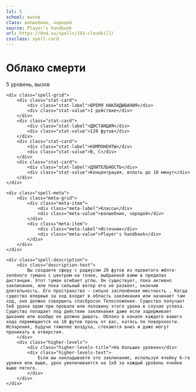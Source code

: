 ```yaml
---
lvl: 5
school: вызов
class: волшебник, чародей
source: Player's handbook
url: https://dnd.su/spells/191-cloudkill/
cssclass: spell-card
---
```


<div class="spell-container">
    <div class="spell-header">
        <h1 class="spell-name">Облако смерти</h1>
        <div class="spell-level">5 уровень, вызов</div>
    </div>
    
    <div class="spell-grid">
        <div class="stat-card">
            <div class="stat-label">ВРЕМЯ НАКЛАДЫВАНИЯ</div>
            <div class="stat-value">1 действие</div>
        </div>
        <div class="stat-card">
            <div class="stat-label">ДИСТАНЦИЯ</div>
            <div class="stat-value">120 футов</div>
        </div>
        <div class="stat-card">
            <div class="stat-label">КОМПОНЕНТЫ</div>
            <div class="stat-value">В, С</div>
        </div>
        <div class="stat-card">
            <div class="stat-label">ДЛИТЕЛЬНОСТЬ</div>
            <div class="stat-value">Концентрация, вплоть до 10 минут</div>
        </div>
    </div>
    
    <div class="spell-meta">
        <div class="meta-grid">
            <div class="meta-item">
                <div class="meta-label">Классы</div>
                <div class="meta-value">волшебник, чародей</div>
            </div>
            <div class="meta-item">
                <div class="meta-label">Источник</div>
                <div class="meta-value">Player's handbook</div>
            </div>
        </div>
    </div>
    
    <div class="spell-description">
        <div class="description-text">
            Вы создаете сферу с радиусом 20 футов из ядовитого жёлто-зелёного тумана с центром на точке, выбранной вами в пределах дистанции. Этот туман огибает углы. Он существует, пока активно заклинание, или пока сильный ветер его не развеет, окончив длительность. Его пространство — сильно заслонённая местность . Когда существо впервые за ход входит в область заклинания или начинает там ход, оно должно совершить спасбросок Телосложения. Существо получает 5к8 урона ядом при провале или половину этого урона в случае успеха. Существо попадает под действие заклинания даже если задерживает дыхание или вообще не должно дышать. Облако в начале каждого вашего хода перемещается на 10 футов прочь от вас, катясь по поверхности. Испарения, будучи тяжелее воздуха, стекаются вниз и даже могут проникать в отверстия.
        </div>
        <div class="higher-levels">
            <div class="higher-levels-title">На больших уровнях</div>
            <div class="higher-levels-text">
                Если вы накладываете это заклинание, используя ячейку 6-го уровня или выше, урон увеличивается на 1к8 за каждый уровень ячейки выше пятого.
            </div>
        </div>
    </div>
</div>